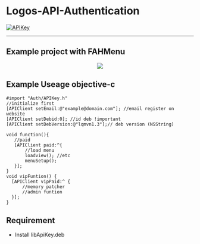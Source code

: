 # Logos-API-Authentication
[![APIKey](https://img.shields.io/badge/APIAuth-1.0-blue)](https://github.com/baontq23/Logos-API-Authentication/)

-----
## Example project with FAHMenu
<p align="center">
	<img src="https://github.com/baontq23/Logos-API-Authentication/img./1.png"/>
</p>

## Example Useage objective-c
```obj-c
#import "Auth/APIKey.h"
//initialize first
[APIClient setEmail:@"example@domain.com"]; //email register on website
[APIClient setDebid:0]; //id deb !important
[APIClient setDebVersion:@"lqmvn1.3"];// deb version (NSString)

void function(){
   //paid 
   [APIClient paid:^{
       //load menu
       loadview(); //etc
       menuSetup();
   }];
}
void vipFuntion() {
  [APIClient vipPaid:^ {
      //memory patcher 
      //admin funtion
  }];
}
```

## Requirement
- Install libApiKey.deb
